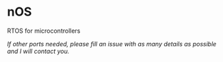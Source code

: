 nOS
===

RTOS for microcontrollers

*If other ports needed, please fill an issue with as many details as possible and I will contact you.*
